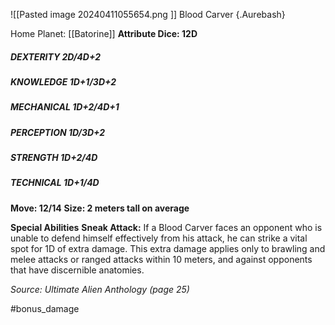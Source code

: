 ![[Pasted image 20240411055654.png ]]
Blood Carver {.Aurebash}

Home Planet: [[Batorine]]
**Attribute Dice: 12D**
##### DEXTERITY 2D/4D+2
##### KNOWLEDGE 1D+1/3D+2
##### MECHANICAL 1D+2/4D+1
##### PERCEPTION 1D/3D+2
##### STRENGTH 1D+2/4D
##### TECHNICAL 1D+1/4D
**Move: 12/14**
**Size: 2 meters tall on average**

**Special Abilities**
**Sneak Attack:** If a Blood Carver faces an opponent who is unable to defend himself effectively from his attack, he can strike a vital spot for 1D of extra damage. This extra damage applies only to brawling and melee attacks or ranged attacks within 10 meters, and against opponents that have discernible anatomies.

*Source: Ultimate Alien Anthology (page 25)*

 #bonus_damage